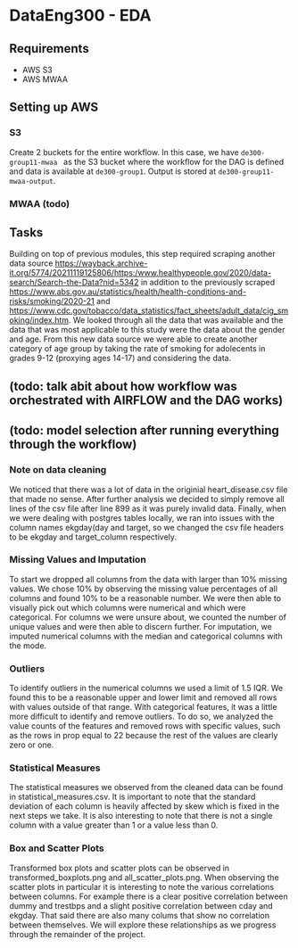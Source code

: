 # DataEng300 - EDA

## Requirements

- AWS S3
- AWS MWAA

## Setting up AWS
### S3
Create 2 buckets for the entire workflow. In this case, we have `de300-group11-mwaa ` as the S3 bucket where the workflow for the DAG is defined and data is available at `de300-group1`. Output is stored at `de300-group11-mwaa-output`.
### MWAA (todo)


## Tasks
Building on top of previous modules, this step required scraping another data source https://wayback.archive-it.org/5774/20211119125806/https:/www.healthypeople.gov/2020/data-search/Search-the-Data?nid=5342 in addition to the previously scraped https://www.abs.gov.au/statistics/health/health-conditions-and-risks/smoking/2020-21 and https://www.cdc.gov/tobacco/data_statistics/fact_sheets/adult_data/cig_smoking/index.htm. We looked through all the data that was available and the data that was most applicable to this study were the data about the gender and age. From this new data source we were able to create another category of age group by taking the rate of smoking for adolecents in grades 9-12 (proxying ages 14-17) and considering the data.

## (todo: talk abit about how workflow was orchestrated with AIRFLOW and the DAG works)

## (todo: model selection after running everything through the workflow)

### Note on data cleaning
We noticed that there was a lot of data in the originial heart_disease.csv file that made no sense. After further analysis we decided to simply remove all lines of the csv file after line 899 as it was purely invalid data. Finally, when we were dealing with postgres tables locally, we ran into issues with the column names ekgday(day and target, so we changed the csv file headers to be ekgday and target_column respectively.

### Missing Values and Imputation
To start we dropped all columns from the data with larger than 10% missing values. We chose 10% by observing the missing value percentages of all columns and found 10% to be a reasonable number. We were then able to visually pick out which columns were numerical and which were categorical. For columns we were unsure about, we counted the number of unique values and were then able to discern further. For imputation, we imputed numerical columns with the median and categorical columns with the mode. 

### Outliers
To identify outliers in the numerical columns we used a limit of 1.5 IQR. We found this to be a reasonable upper and lower limit and removed all rows with values outside of that range. With categorical features, it was a little more difficult to identify and remove outliers. To do so, we analyzed the value counts of the features and removed rows with specific values, such as the rows in prop equal to 22 because the rest of the values are clearly zero or one.

### Statistical Measures
The statistical measures we observed from the cleaned data can be found in statistical_measures.csv. It is important to note that the standard deviation of each column is heavily affected by skew which is fixed in the next steps we take. It is also interesting to note that there is not a single column with a value greater than 1 or a value less than 0.

### Box and Scatter Plots
Transformed box plots and scatter plots can be observed in transformed_boxplots.png and all_scatter_plots.png. When observing the scatter plots in particular it is interesting to note the various correlations between columns. For example there is a clear positive correlation between dummy and trestbps and a slight positive correlation between cday and ekgday. That said there are also many colums that show no correlation between themselves. We will explore these relationships as we progress through the remainder of the project.